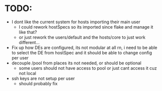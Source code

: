 # TODO:

- I dont like the current system for hosts importing their main user
  -  I could rework hostSpecs so its imported since flake and manage it like that?
  - or just rework the users/default and the hosts/core to just work different...
- Fix up how DEs are configured, its not modular at all rn, i need to be able to select the DE from hostSpec and it should be able to change config per user
- decouple /pool from places its not needed, or should be optional
  - some users should not have access to pool or just cant access it cuz not local 
- ssh keys are not setup per user
  - should probably fix